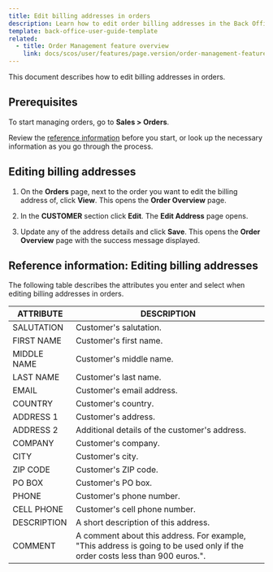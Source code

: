 ```yaml
---
title: Edit billing addresses in orders
description: Learn how to edit order billing addresses in the Back Office
template: back-office-user-guide-template
related:
  - title: Order Management feature overview
    link: docs/scos/user/features/page.version/order-management-feature-overview/order-management-feature-overview.html
---
```


This document describes how to edit billing addresses in orders.

## Prerequisites

To start managing orders, go to **Sales&nbsp;<span aria-label="and then">></span> Orders**.

Review the [reference information](#reference-information-editing-billing-addresses) before you start, or look up the necessary information as you go through the process.

## Editing billing addresses

1. On the **Orders** page, next to the order you want to edit the billing address of, click **View**.
    This opens the **Order Overview** page.
2. In the **CUSTOMER** section click **Edit**.
    The **Edit Address** page opens.  

3. Update any of the address details and click **Save**.
    This opens the **Order Overview** page with the success message displayed.

## Reference information: Editing billing addresses

The following table describes the attributes you enter and select when editing billing addresses in orders.

| ATTRIBUTE | DESCRIPTION |
|---|---|
| SALUTATION | Customer's salutation. |
| FIRST NAME | Customer's first name. |
| MIDDLE NAME | Customer's middle name. |
| LAST NAME | Customer's last name. |
| EMAIL | Customer's email address. |
| COUNTRY | Customer's country. |
| ADDRESS 1 | Customer's address. |
| ADDRESS 2 | Additional details of the customer's address. |
| COMPANY | Customer's company. |
| CITY | Customer's city. |
| ZIP CODE | Customer's ZIP code. |
| PO BOX | Customer's PO box. |
| PHONE | Customer's phone number. |
| CELL PHONE | Customer's cell phone number. |
| DESCRIPTION | A short description of this address. |
| COMMENT | A comment about this address. For example, "This address is going to be used only if the order costs less than 900 euros.".|

